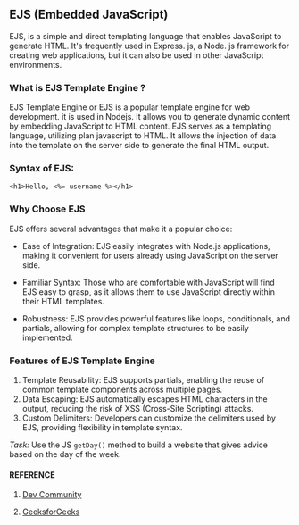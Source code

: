## EJS (Embedded JavaScript)
EJS, is a simple and direct templating language that enables JavaScript to generate HTML. It's frequently used in Express. js, a Node. js framework for creating web applications, but it can also be used in other JavaScript environments. 

### What is EJS Template Engine ?

EJS Template Engine or EJS is a popular template engine for web development. it is used in Nodejs. It allows you to generate dynamic content by embedding JavaScript to HTML content. EJS serves as a templating language, utilizing plan javascript to HTML. It allows the injection of data into the template on the server side to generate the final HTML output.

### Syntax of EJS:
`<h1>Hello, <%= username %></h1>`

### Why Choose EJS

EJS offers several advantages that make it a popular choice:

+ Ease of Integration: EJS easily integrates with Node.js applications, making it convenient for users already using JavaScript on the server side.

+ Familiar Syntax: Those who are comfortable with JavaScript will find EJS easy to grasp, as it allows them to use JavaScript directly within their HTML templates.

+ Robustness: EJS provides powerful features like loops, conditionals, and partials, allowing for complex template structures to be easily implemented.

### Features of EJS Template Engine

1. Template Reusability: EJS supports partials, enabling the reuse of common template components across multiple pages.
2. Data Escaping: EJS automatically escapes HTML characters in the output, reducing the risk of XSS (Cross-Site Scripting) attacks.
3. Custom Delimiters: Developers can customize the delimiters used by EJS, providing flexibility in template syntax.

*Task:* Use the JS `getDay()` method to build a website that gives advice based on the day of the week.

#### REFERENCE

1. [Dev Community](https://dev.to/victrexx2002/introduction-to-ejs-a-guide-to-building-dynamic-web-applications-2737#:~:text=Embedded%20JavaScript%2C%20or%20EJS%2C%20is,used%20in%20other%20JavaScript%20environments.)

2. [GeeksforGeeks](https://www.geeksforgeeks.org/what-is-ejs-template-engine/)